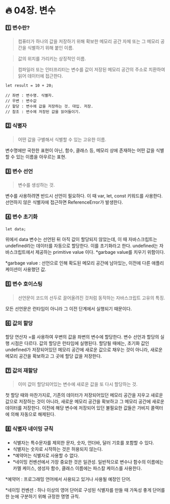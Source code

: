 # :fire: 04장. 변수

### :one: 변수란?

> 컴퓨터가 하나의 값을 저장하기 위해 확보한 메모리 공간 자체 또는 그 메모리 공간을 식별하기 위해 붙인 이름.

> 값의 위치를 가리키는 상징적인 이름.

> 컴파일러 또는 인터프리터는 변수를 값이 저장된 메모리 공간의 주소로 치환하여 읽어 데이터에 접근한다.

```
let result = 10 + 20;

// 좌변 : 변수명. 식별자.
// 우변 : 변수값
// 할당 : 변수에 값을 저장하는 것. 대입. 저장.
// 참조 : 변수에 저장된 값을 읽어들이기.
```

### :two: 식별자

> 어떤 값을 구별해서 식별할 수 있는 고유한 이름.

변수명에만 국한한 표현이 아닌, 함수, 클래스 등, 메모리 상에 존재하는 어떤 값을 식별할 수 있는 이름을 아우르는 표현.

### :three: 변수 선언

> 변수를 생성하는 것.

변수를 사용하려면 반드시 선언이 필요하다. 이 때 var, let, const 키워드를 사용한다. 
선언하지 않은 식별자에 접근하면  ReferenceError가 발생한다.

### :four: 변수 초기화

```
let data;
```
위에서 data 변수는 선언된 뒤 아직 값이 할당되지 않았는데, 이 때 자바스크립트는 undefined라는 데이터를 자동으로 할당한다. 이를 초기화라고 한다.
undefined는 자바스크립트에서 제공하는 primitive value 이다. *garbage value를 치우기 위함이다.

*garbage value : 선언으로 인해 확도된 메모리 공간에 남아있는, 이전에 다른 애플리케이션이 사용했던 값.

### :five: 변수 호이스팅

> 선언문이 코드의 선두로 끌어올려진 것처럼 동작하는 자바스크립트 고유의 특징.

모든 선언문은 런타임이 아니라 그 이전 단계에서 실행되기 때문이다.

### :six: 값의 할당

할당 연산자 =를 사용하여 우변의 값을 좌변의 변수에 할당한다.
변수 선언과 할당의 실행 시점은 다르다. 값의 할당은 런타임에 실행된다. 할당될 때에는, 초기화 값인 undefined가 저장되어있던 메모리 공간에 새로운 값으로 채우는 것이 아니라, 새로운 메모리 공간을 확보하고 그 곳에 할당 값을 저장한다.

### :seven: 값의 재할당

> 이미 값이 할당되어있는 변수에 새로운 값을 또 다시 할당하는 것.

첫 할당 때와 마찬가지로, 기존의 데이터가 저장되어있던 메모리 공간을 지우고 새로운 값으로 저장하는 것이 아니라, 새로운 메모리 공간을 확보하고 그 메모리 공간에 새로운 데이터를 저장한다. 이전에 해당 변수에 저장되어 있던 불필요한 값들은 가비지 콜렉터에 의해 자동으로 해제된다.

### :eight: 식별자 네이밍 규칙

- 식별자는 특수문자를 제외한 문자, 숫자, 언더바, 달러 기호를 포함할 수 있다.
- 식별자는 숫자로 시작하는 것은 허용되지 않는다.
- *예약어는 식별자로 사용할 수 없다.
- *네이밍 컨벤션에서 가장 중요한 것은 일관성. 일반적으로 변수나 함수의 이름에는 카멜 케이스, 생성자 함수, 클래스 이름에는 파스칼 케이스를 사용한다.

*예약어 : 프로그래밍 언어에서 사용되고 있거나 사용될 예정인 단어.

*네이밍 컨벤션 : 하나 이상의 영어 단어로 구성된 식별자를 만들 때 가독성 좋게 단어를 한 눈에 구분하기 위해 규정한 명명 규칙.
